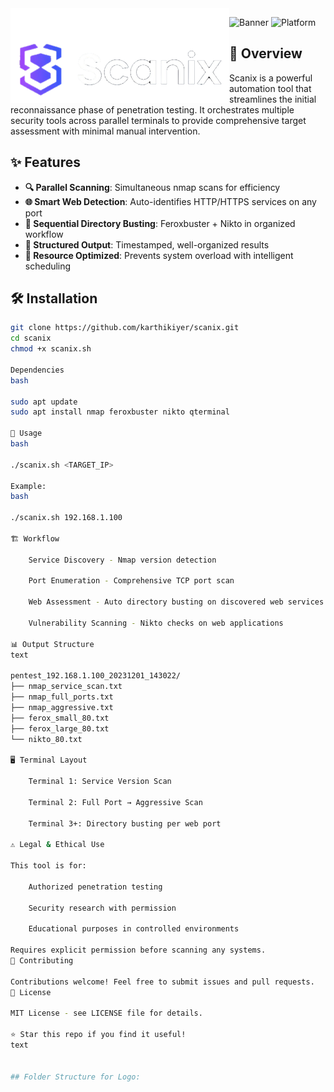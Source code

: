 <div align="center" width=100% >
<img src="https://github.com/karthikparambil/scanix/blob/main/assets/images/scanix-bgrm.png" width="350" alt="Project Logo" align="left">
</div>

![Banner](https://img.shields.io/badge/Scanix-Automated%20Recon%20Suite-blue)
![Platform](https://img.shields.io/badge/Platform-Linux-lightgrey)











## 🚀 Overview

Scanix is a powerful automation tool that streamlines the initial reconnaissance phase of penetration testing. It orchestrates multiple security tools across parallel terminals to provide comprehensive target assessment with minimal manual intervention.

## ✨ Features

- **🔍 Parallel Scanning**: Simultaneous nmap scans for efficiency
- **🌐 Smart Web Detection**: Auto-identifies HTTP/HTTPS services on any port
- **📁 Sequential Directory Busting**: Feroxbuster + Nikto in organized workflow
- **💾 Structured Output**: Timestamped, well-organized results
- **🎯 Resource Optimized**: Prevents system overload with intelligent scheduling

## 🛠️ Installation

```bash
git clone https://github.com/karthikiyer/scanix.git
cd scanix
chmod +x scanix.sh

Dependencies
bash

sudo apt update
sudo apt install nmap feroxbuster nikto qterminal

📖 Usage
bash

./scanix.sh <TARGET_IP>

Example:
bash

./scanix.sh 192.168.1.100

🏗️ Workflow

    Service Discovery - Nmap version detection

    Port Enumeration - Comprehensive TCP port scan

    Web Assessment - Auto directory busting on discovered web services

    Vulnerability Scanning - Nikto checks on web applications

📊 Output Structure
text

pentest_192.168.1.100_20231201_143022/
├── nmap_service_scan.txt
├── nmap_full_ports.txt
├── nmap_aggressive.txt
├── ferox_small_80.txt
├── ferox_large_80.txt
└── nikto_80.txt

🖥️ Terminal Layout

    Terminal 1: Service Version Scan

    Terminal 2: Full Port → Aggressive Scan

    Terminal 3+: Directory busting per web port

⚠️ Legal & Ethical Use

This tool is for:

    Authorized penetration testing

    Security research with permission

    Educational purposes in controlled environments

Requires explicit permission before scanning any systems.
🤝 Contributing

Contributions welcome! Feel free to submit issues and pull requests.
📄 License

MIT License - see LICENSE file for details.

⭐ Star this repo if you find it useful!
text


## Folder Structure for Logo:

